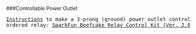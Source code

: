 ###Controllable Power Outlet
<pre>
<a href=https://www.sparkfun.com/tutorials/119>Instructions</a> to make a 3-prong (ground) power outlet control 
ordered relay: <a href=https://www.sparkfun.com/products/13815>SparkFun Beefcake Relay Control Kit (Ver. 2.0) $7.95</a> 
</pre>
